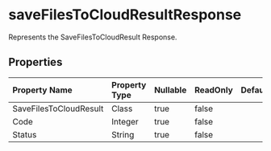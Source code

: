 # **saveFilesToCloudResultResponse**

Represents the SaveFilesToCloudResult Response. 

## **Properties**

| Property Name | Property Type | Nullable |  ReadOnly | DefaultValue | Description | 
| :- | :- | :- |:- |  :- | :- |
|SaveFilesToCloudResult|Class|true|false |  ||
|Code|Integer|true|false |  ||
|Status|String|true|false |  ||

